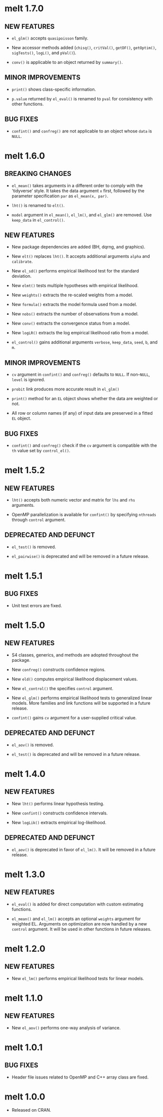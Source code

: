 # melt 1.7.0
## NEW FEATURES
* `el_glm()` accepts `quasipoisson` family.

* New accessor methods added (`chisq()`, `critVal()`, `getDF()`, `getOptim()`, `sigTests()`, `logL()`, and `pVal()`).

* `conv()` is applicable to an object returned by `summary()`.

## MINOR IMPROVEMENTS
* `print()` shows class-specific information.

* `p.value` returned by `el_eval()` is renamed to `pval` for consistency with other functions.

## BUG FIXES
* `confint()` and `confreg()` are not applicable to an object whose `data` is `NULL`.


# melt 1.6.0
## BREAKING CHANGES
* `el_mean()` takes arguments in a different order to comply with the 'tidyverse' style. It takes the data argument `x` first, followed by the parameter specification `par` as `el_mean(x, par)`.

* `lht()` is renamed to `elt()`. 

* `model` argument in `el_mean()`, `el_lm()`, and `el_glm()` are removed. Use `keep_data` in `el_control()`.

## NEW FEATURES
* New package dependencies are added (BH, dqrng, and graphics).

* New `elt()` replaces `lht()`. It accepts additional arguments `alpha` and `calibrate`.
 
* New `el_sd()` performs empirical likelihood test for the standard deviation.

* New `elmt()` tests multiple hypotheses with empirical likelihood.

* New `weights()` extracts the re-scaled weights from a model.

* New `formula()` extracts the model formula used from a model.

* New `nobs()` extracts the number of observations from a model.

* New `conv()` extracts the convergence status from a model.

* New `logLR()` extracts the log empirical likelihood ratio from a model.

* `el_control()` gains additional arguments `verbose`, `keep_data`, `seed`, `b`, and `m`.

## MINOR IMPROVEMENTS
* `cv` argument in `confint()` and `confreg()` defaults to `NULL`. If non-`NULL`, `level` is ignored.

* `probit` link produces more accurate result in `el_glm()`

* `print()` method for an `EL` object shows whether the data are weighted or not.

* All row or column names (if any) of input data are preserved in a fitted `EL` object.

## BUG FIXES
* `confint()` and `confreg()` check if the `cv` argument is compatible with the `th` value set by `control_el()`.


# melt 1.5.2
## NEW FEATURES
* `lht()` accepts both numeric vector and matrix for `lhs` and `rhs` arguments.

* OpenMP parallelization is available for `confint()` by specifying `nthreads` through `control` argument.

## DEPRECATED AND DEFUNCT
* `el_test()` is removed.

* `el_pairwise()` is deprecated and will be removed in a future release. 


# melt 1.5.1
## BUG FIXES
* Unit test errors are fixed.


# melt 1.5.0
## NEW FEATURES
* S4 classes, generics, and methods are adopted throughout the package.

* New `confreg()` constructs confidence regions.

* New `eld()` computes empirical likelihood displacement values.

* New `el_control()` the specifies `control` argument. 

* New `el_glm()` performs empirical likelihood tests to generalized linear models. More families and link functions will be supported in a future release.

* `confint()` gains `cv` argument for a user-supplied critical value.

## DEPRECATED AND DEFUNCT
* `el_aov()` is removed. 

* `el_test()` is deprecated and will be removed in a future release. 


# melt 1.4.0
## NEW FEATURES
* New `lht()` performs linear hypothesis testing.

* New `confint()` constructs confidence intervals.

* New `logLik()` extracts empirical log-likelihood.

## DEPRECATED AND DEFUNCT
* `el_aov()` is deprecated in favor of `el_lm()`. It will be removed in a future release. 


# melt 1.3.0
## NEW FEATURES
* `el_eval()` is added for direct computation with custom estimating functions.

* `el_mean()` and `el_lm()` accepts an optional `weights` argument for weighted EL. Arguments on optimization are now handled by a new `control` argument. It will be used in other functions in future releases.


# melt 1.2.0
## NEW FEATURES
* New `el_lm()` performs empirical likelihood tests for linear models.


# melt 1.1.0
## NEW FEATURES
* New `el_aov()` performs one-way analysis of variance. 


# melt 1.0.1
## BUG FIXES
* Header file issues related to OpenMP and C++ array class are fixed.


# melt 1.0.0
* Released on CRAN.
